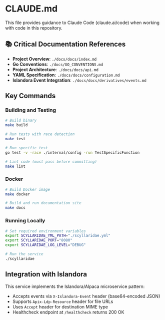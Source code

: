 # CLAUDE.md

This file provides guidance to Claude Code (claude.ai/code) when working with code in this repository.

## 📚 Critical Documentation References
- **Project Overview**: `./docs/docs/index.md`
- **Go Conventions**: `./docs/GO_CONVENTIONS.md`
- **Project Architecture**: `./docs/docs/api.md`
- **YAML Specification**: `./docs/docs/configuration.md`
- **Islandora Event Integration**: `./docs/docs/derivatives/events.md`

## Key Commands

### Building and Testing
```bash
# Build binary
make build

# Run tests with race detection
make test

# Run specific test
go test -v -race ./internal/config -run TestSpecificFunction

# Lint code (must pass before committing)
make lint
```

### Docker
```bash
# Build Docker image
make docker

# Build and run documentation site
make docs
```

### Running Locally
```bash
# Set required environment variables
export SCYLLARIDAE_YML_PATH="./scyllaridae.yml"
export SCYLLARIDAE_PORT="8080"
export SCYLLARIDAE_LOG_LEVEL="DEBUG"

# Run the service
./scyllaridae
```

## Integration with Islandora

This service implements the Islandora/Alpaca microservice pattern:
- Accepts events via `X-Islandora-Event` header (base64-encoded JSON)
- Supports `Apix-Ldp-Resource` header for file URLs
- Uses `Accept` header for destination MIME type
- Healthcheck endpoint at `/healthcheck` returns 200 OK
